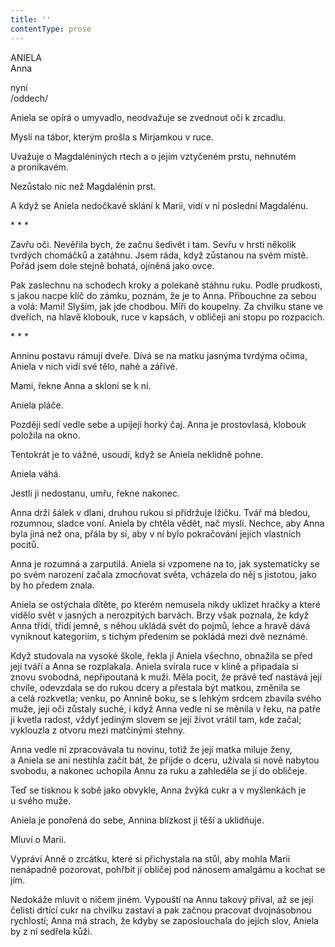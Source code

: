 ```yaml
---
title: ''
contentType: prose
---
```


ANIELA  
Anna

nyní  
/oddech/

  

Aniela se opírá o umyvadlo, neodvažuje se zvednout oči k zrcadlu.

Myslí na tábor, kterým prošla s Mirjamkou v ruce.

Uvažuje o Magdaléniných rtech a o jejím vztyčeném prstu, nehnutém a pronikavém.

Nezůstalo nic než Magdalénin prst.

A když se Aniela nedočkavě sklání k Marii, vidí v ní poslední Magdalénu.

\* \* \*

  

Zavřu oči. Nevěřila bych, že začnu šedivět i tam. Sevřu v hrsti několik tvrdých chomáčků a zatáhnu. Jsem ráda, když zůstanou na svém místě. Pořád jsem dole stejně bohatá, ojíněná jako ovce.

Pak zaslechnu na schodech kroky a polekaně stáhnu ruku. Podle prudkosti, s jakou nacpe klíč do zámku, poznám, že je to Anna. Přibouchne za sebou a volá: Mami! Slyším, jak jde chodbou. Míří do koupelny. Za chvilku stane ve dveřích, na hlavě klobouk, ruce v kapsách, v obličeji ani stopu po rozpacích.

\* \* \*

  

Anninu postavu rámují dveře. Dívá se na matku jasnýma tvrdýma očima, Aniela v nich vidí své tělo, nahé a zářivé.

Mami, řekne Anna a skloní se k ní.

Aniela pláče.

Později sedí vedle sebe a upíjejí horký čaj. Anna je prostovlasá, klobouk položila na okno.

Tentokrát je to vážné, usoudí, když se Aniela neklidně pohne.

Aniela váhá.

Jestli ji nedostanu, umřu, řekne nakonec.

Anna drží šálek v dlani, druhou rukou si přidržuje lžičku. Tvář má bledou, rozumnou, sladce voní. Aniela by chtěla vědět, nač myslí. Nechce, aby Anna byla jiná než ona, přála by si, aby v ní bylo pokračování jejích vlastních pocitů.

Anna je rozumná a zarputilá. Aniela si vzpomene na to, jak systematicky se po svém narození začala zmocňovat světa, vcházela do něj s jistotou, jako by ho předem znala.

Aniela se ostýchala dítěte, po kterém nemusela nikdy uklízet hračky a které vidělo svět v jasných a nerozpitých barvách. Brzy však poznala, že když Anna třídí, třídí jemně, s něhou ukládá svět do pojmů, lehce a hravě dává vyniknout kategoriím, s tichým předením se pokládá mezi dvě neznámé.

Když studovala na vysoké škole, řekla jí Aniela všechno, obnažila se před její tváří a Anna se rozplakala. Aniela svírala ruce v klíně a připadala si znovu svobodná, nepřipoutaná k muži. Měla pocit, že právě teď nastává její chvíle, odevzdala se do rukou dcery a přestala být matkou, změnila se a celá rozkvetla; venku, po Annině boku, se s lehkým srdcem zbavila svého muže, její oči zůstaly suché, i když Anna vedle ní se měnila v řeku, na patře jí kvetla radost, vždyť jediným slovem se její život vrátil tam, kde začal; vyklouzla z otvoru mezi matčinými stehny.

Anna vedle ní zpracovávala tu novinu, totiž že její matka miluje ženy, a Aniela se ani nestihla začít bát, že přijde o dceru, užívala si nově nabytou svobodu, a nakonec uchopila Annu za ruku a zahleděla se jí do obličeje.

Teď se tisknou k sobě jako obvykle, Anna žvýká cukr a v myšlenkách je u svého muže.

Aniela je ponořená do sebe, Annina blízkost ji těší a uklidňuje.

Mluví o Marii.

Vypráví Anně o zrcátku, které si přichystala na stůl, aby mohla Marii nenápadně pozorovat, pohřbít jí obličej pod nánosem amalgámu a kochat se jím.

Nedokáže mluvit o ničem jiném. Vypouští na Annu takový příval, až se její čelisti drtící cukr na chvilku zastaví a pak začnou pracovat dvojnásobnou rychlostí; Anna má strach, že kdyby se zaposlouchala do jejích slov, Aniela by z ní sedřela kůži.
